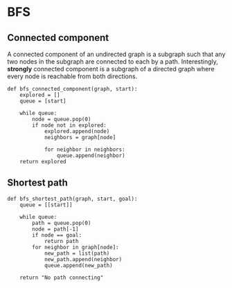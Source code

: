 # BFS

## Connected component

A connected component of an undirected graph is a subgraph such that any two nodes in the subgraph are connected to 
each by a path. Interestingly, **strongly** connected component is a subgraph of a directed graph where every node is
reachable from both directions.  

```
def bfs_connected_component(graph, start):
    explored = []
    queue = [start]

    while queue:
        node = queue.pop(0)
        if node not in explored:
            explored.append(node)
            neighbors = graph[node]

            for neighbor in neighbors:
                queue.append(neighbor)
    return explored
```

## Shortest path

```
def bfs_shortest_path(graph, start, goal):
    queue = [[start]]

    while queue:
        path = queue.pop(0)
        node = path[-1]
        if node == goal:
            return path
        for neighbor in graph[node]:
            new_path = list(path)
            new_path.append(neighbor)
            queue.append(new_path)
            
    return "No path connecting"
```
